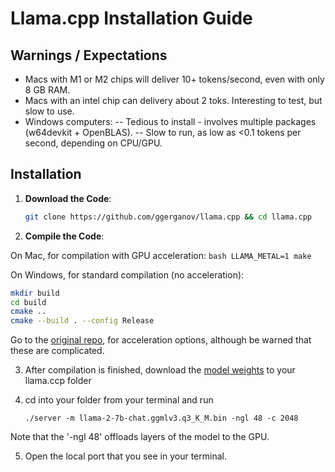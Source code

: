 # Llama.cpp Installation Guide

## Warnings / Expectations
- Macs with M1 or M2 chips will deliver 10+ tokens/second, even with only 8 GB RAM.
- Macs with an intel chip can delivery about 2 toks. Interesting to test, but slow to use.
- Windows computers:
-- Tedious to install - involves multiple packages (w64devkit + OpenBLAS).
-- Slow to run, as low as <0.1 tokens per second, depending on CPU/GPU.



## Installation

1. **Download the Code**:
    ```bash
    git clone https://github.com/ggerganov/llama.cpp && cd llama.cpp
    ```

2. **Compile the Code**:

On Mac, for compilation with GPU acceleration:
    ```bash
    LLAMA_METAL=1 make
    ```

On Windows, for standard compilation (no acceleration):
```bash
mkdir build
cd build
cmake ..
cmake --build . --config Release
```
Go to the [original repo](https://github.com/ggerganov/llama.cpp), for acceleration options, although be warned that these are complicated.

3. After compilation is finished, download the [model weights](https://huggingface.co/TheBloke/Llama-2-7B-Chat-GGML/blob/main/llama-2-7b-chat.ggmlv3.q3_K_M.bin) to your llama.ccp folder

4. cd into your folder from your terminal and run
    ```
    ./server -m llama-2-7b-chat.ggmlv3.q3_K_M.bin -ngl 48 -c 2048
    ```

Note that the '-ngl 48' offloads layers of the model to the GPU.

5. Open the local port that you see in your terminal.
